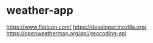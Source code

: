 # weather-app

https://www.flaticon.com/
https://developer.mozilla.org/
https://openweathermap.org/api/geocoding-api
